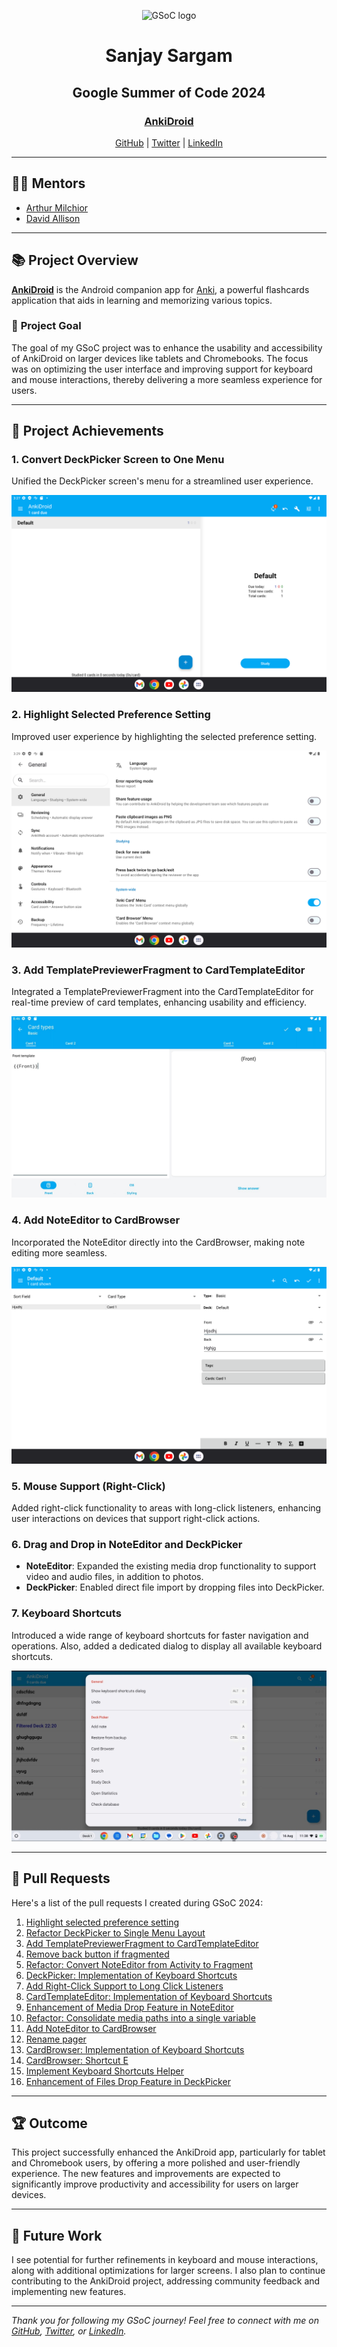 <p align="center">
  <img src="https://developers.google.com/open-source/gsoc/resources/downloads/GSoC-logo-horizontal.svg" alt="GSoC logo" width="300"/>
</p>

<h1 align="center">Sanjay Sargam</h1>
<h2 align="center">Google Summer of Code 2024</h2>
<h3 align="center">
  <a href="https://github.com/ankidroid/Anki-Android">AnkiDroid</a>
</h3>

<p align="center">
  <a href="http://github.com/SanjaySargam">GitHub</a> | 
  <a href="https://x.com/sanjay__sargam">Twitter</a> | 
  <a href="https://www.linkedin.com/in/sanjaysargam/">LinkedIn</a>
</p>

---

## 🧑‍🏫 Mentors
- [Arthur Milchior](https://github.com/Arthur-Milchior)
- [David Allison](https://github.com/david-allison)

---

## 📚 Project Overview

[**AnkiDroid**](https://github.com/ankidroid/Anki-Android) is the Android companion app for [Anki](https://github.com/ankitects/anki), a powerful flashcards application that aids in learning and memorizing various topics.

### 🎯 **Project Goal**
The goal of my GSoC project was to enhance the usability and accessibility of AnkiDroid on larger devices like tablets and Chromebooks. The focus was on optimizing the user interface and improving support for keyboard and mouse interactions, thereby delivering a more seamless experience for users.

---

## 🚀 Project Achievements

### 1. **Convert DeckPicker Screen to One Menu**

Unified the DeckPicker screen's menu for a streamlined user experience.

<p align="center">
    <img src="media/deckpicker_menu.png" alt="DeckPicker Screen">
</p>

### 2. **Highlight Selected Preference Setting**

Improved user experience by highlighting the selected preference setting.

<p align="center">
    <img src="media/highlight_preference.png" alt="Highlighted Preference Setting">
</p>

### 3. **Add TemplatePreviewerFragment to CardTemplateEditor**

Integrated a TemplatePreviewerFragment into the CardTemplateEditor for real-time preview of card templates, enhancing usability and efficiency.

<p align="center">
    <img src="media/card-template-editor.jpeg" alt="Card Template Editor">
</p>

### 4. **Add NoteEditor to CardBrowser**

Incorporated the NoteEditor directly into the CardBrowser, making note editing more seamless.

<p align="center">
    <img src="media/cardbrowser.png" alt="Card Browser with NoteEditor">
</p>

### 5. **Mouse Support (Right-Click)**

Added right-click functionality to areas with long-click listeners, enhancing user interactions on devices that support right-click actions.

### 6. **Drag and Drop in NoteEditor and DeckPicker**

- **NoteEditor**: Expanded the existing media drop functionality to support video and audio files, in addition to photos.
- **DeckPicker**: Enabled direct file import by dropping files into DeckPicker.

### 7. **Keyboard Shortcuts**

Introduced a wide range of keyboard shortcuts for faster navigation and operations. Also, added a dedicated dialog to display all available keyboard shortcuts.

<p align="center">
    <img src="media/shortcuts_dialog.jpeg" alt="Keyboard Shortcuts Dialog">
</p>

---

## 📂 Pull Requests

Here's a list of the pull requests I created during GSoC 2024:

1. [Highlight selected preference setting](https://github.com/ankidroid/Anki-Android/pull/16368)
2. [Refactor DeckPicker to Single Menu Layout](https://github.com/ankidroid/Anki-Android/pull/16425)
3. [Add TemplatePreviewerFragment to CardTemplateEditor](https://github.com/ankidroid/Anki-Android/pull/16529)
4. [Remove back button if fragmented](https://github.com/ankidroid/Anki-Android/pull/16582)
5. [Refactor: Convert NoteEditor from Activity to Fragment](https://github.com/ankidroid/Anki-Android/pull/16597)
6. [DeckPicker: Implementation of Keyboard Shortcuts](https://github.com/ankidroid/Anki-Android/pull/16679)
7. [Add Right-Click Support to Long Click Listeners](https://github.com/ankidroid/Anki-Android/pull/16712)
8. [CardTemplateEditor: Implementation of Keyboard Shortcuts](https://github.com/ankidroid/Anki-Android/pull/16722)
9. [Enhancement of Media Drop Feature in NoteEditor](https://github.com/ankidroid/Anki-Android/pull/16749)
10. [Refactor: Consolidate media paths into a single variable](https://github.com/ankidroid/Anki-Android/pull/16750)
11. [Add NoteEditor to CardBrowser](https://github.com/ankidroid/Anki-Android/pull/16764)
12. [Rename pager](https://github.com/ankidroid/Anki-Android/pull/16783)
13. [CardBrowser: Implementation of Keyboard Shortcuts](https://github.com/ankidroid/Anki-Android/pull/16795)
14. [CardBrowser: Shortcut E](https://github.com/ankidroid/Anki-Android/pull/16814)
15. [Implement Keyboard Shortcuts Helper](https://github.com/ankidroid/Anki-Android/pull/16880)
16. [Enhancement of Files Drop Feature in DeckPicker](https://github.com/ankidroid/Anki-Android/pull/16881)

---

## 🏆 Outcome

This project successfully enhanced the AnkiDroid app, particularly for tablet and Chromebook users, by offering a more polished and user-friendly experience. The new features and improvements are expected to significantly improve productivity and accessibility for users on larger devices.

---

## 🔮 Future Work

I see potential for further refinements in keyboard and mouse interactions, along with additional optimizations for larger screens. I also plan to continue contributing to the AnkiDroid project, addressing community feedback and implementing new features.

---

*Thank you for following my GSoC journey! Feel free to connect with me on [GitHub](http://github.com/SanjaySargam), [Twitter](https://x.com/sanjay__sargam), or [LinkedIn](https://www.linkedin.com/in/sanjaysargam/).*
